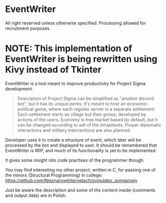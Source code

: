 # EventWriter
All right reserved unless otherwise specified. Processing allowed for recruitment purposes.

# NOTE: This implementation of EventWriter is being rewritten using Kivy instead of Tkinter

EventWriter is a tool meant to improve productivity for Project Sigma development.

> Description of Project Sigma can be simplified as "another discord bot", but it has its unique perks:
> It's meant to host an economic-political game, where each register server is a separate settlement.
> Each settlement starts as village but then grows, developed by actions of the users.
> Economy is free market based by default, but it can be changed according to will of the inhabitants.
> Proper diplomatic interactions and military interventions are also planned.

Developer uses it to create a structure of event, which later will be processed by the bot and displayed to user.
It should be remembered that EventWriter is WIP, and much of its functionality is yet to be implemented.

It gives some insight into code practises of the programmer though.



You may find interesting my other project, written in C, for passing one of the minors (Structural Programming) in college:
https://github.com/NieznanywInternetach/symulator_pomiarowy

Just be aware the description and some of the content inside (comments and output data) are in Polish.
